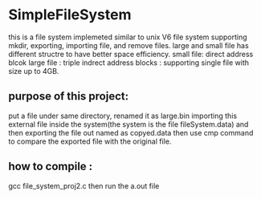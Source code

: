 # SimpleFileSystem
this is a file system implemeted similar to unix V6 file system
supporting mkdir, exporting, importing file, and remove files.
large and small file has different structre to have better space efficiency.
small file: direct address blcok
large file : triple indrect address blocks : supporting single file with size up to 4GB.


## purpose of this project:
put a file under same directory, renamed it as large.bin
importing this external file inside the system(the system is the file fileSystem.data)
and then exporting the file out named as copyed.data
then use cmp command to compare the exported file with the original file.


## how to compile :

gcc file_system_proj2.c 
then run the a.out file

